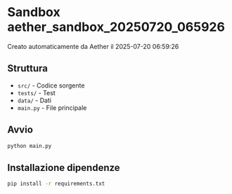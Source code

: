 # Sandbox aether_sandbox_20250720_065926

Creato automaticamente da Aether il 2025-07-20 06:59:26

## Struttura
- `src/` - Codice sorgente
- `tests/` - Test
- `data/` - Dati
- `main.py` - File principale

## Avvio
```bash
python main.py
```

## Installazione dipendenze
```bash
pip install -r requirements.txt
```
